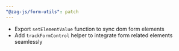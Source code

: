 ```yaml
---
"@zag-js/form-utils": patch
---
```


- Export `setElementValue` function to sync dom form elements
- Add `trackFormControl` helper to integrate form related elements seamlessly
